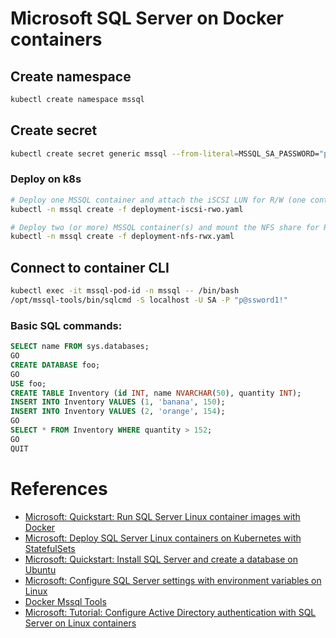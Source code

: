 # Microsoft SQL Server on Docker containers

## Create namespace
```sh
kubectl create namespace mssql
```
## Create secret
```sh
kubectl create secret generic mssql --from-literal=MSSQL_SA_PASSWORD="p@ssword1!" -n mssql
```

### Deploy on k8s
```sh
# Deploy one MSSQL container and attach the iSCSI LUN for R/W (one container at a time).
kubectl -n mssql create -f deployment-iscsi-rwo.yaml

# Deploy two (or more) MSSQL container(s) and mount the NFS share for R/W (multiple containers at same time).
kubectl -n mssql create -f deployment-nfs-rwx.yaml
```


## Connect to container CLI
```sh
kubectl exec -it mssql-pod-id -n mssql -- /bin/bash
/opt/mssql-tools/bin/sqlcmd -S localhost -U SA -P "p@ssword1!"
```

### Basic SQL commands:
```sql
SELECT name FROM sys.databases;
GO
CREATE DATABASE foo;
GO
USE foo;
CREATE TABLE Inventory (id INT, name NVARCHAR(50), quantity INT);
INSERT INTO Inventory VALUES (1, 'banana', 150);
INSERT INTO Inventory VALUES (2, 'orange', 154);
GO
SELECT * FROM Inventory WHERE quantity > 152;
GO
QUIT
```


# References
- [Microsoft: Quickstart: Run SQL Server Linux container images with Docker](https://learn.microsoft.com/en-us/sql/linux/quickstart-install-connect-docker?view=sql-server-ver16&pivots=cs1-bash)
- [Microsoft: Deploy SQL Server Linux containers on Kubernetes with StatefulSets](https://learn.microsoft.com/en-us/sql/linux/sql-server-linux-kubernetes-best-practices-statefulsets?view=sql-server-ver16)
- [Microsoft: Quickstart: Install SQL Server and create a database on Ubuntu](https://learn.microsoft.com/en-us/sql/linux/quickstart-install-connect-ubuntu?view=sql-server-ver16&tabs=ubuntu2004)
- [Microsoft: Configure SQL Server settings with environment variables on Linux](https://learn.microsoft.com/en-us/sql/linux/sql-server-linux-configure-environment-variables?view=sql-server-ver16)
- [Docker Mssql Tools](https://hub.docker.com/_/microsoft-mssql-tools)
- [Microsoft: Tutorial: Configure Active Directory authentication with SQL Server on Linux containers](https://learn.microsoft.com/en-us/sql/linux/sql-server-linux-containers-ad-auth-adutil-tutorial?view=sql-server-ver16)